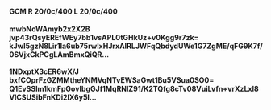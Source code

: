 #### GCM R 20/0c/400 L 20/0c/400
**mwbNoWAmyb2x2X2B**<br/>**jvp43rQsyEREfWEy7bb1vsAPL0tGHkUz+v0Kgg9r7zk=**<br/>**kJwI5gzN8Lir1la6ub75rwIxHJrxAIRLJWFqQbdydUWe1G7ZgME/qFG9K7f/0SVjxCkPCgLAmBmxQiQR...**<br/><br/>
**1NDxptX3cER6wX/J**<br/>**bxfCOprFzGZMMtheYNMVqNTvEWSaGwt1Bu5VSua0SO0=**<br/>**Q1EvSSlm1kmFpGovIbgGJf1MqRNlZ91/K2TQfg8cTv08VuiLvfn+vrXzLxl8VlCSUSibFnKDi2lX6y5l...**